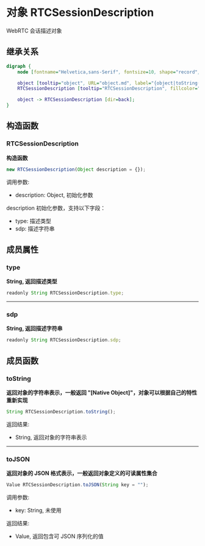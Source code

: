 # 对象 RTCSessionDescription
WebRTC 会话描述对象

## 继承关系
```dot
digraph {
    node [fontname="Helvetica,sans-Serif", fontsize=10, shape="record", style="filled", fillcolor="white"];

    object [tooltip="object", URL="object.md", label="{object|toString()\ltoJSON()\l}"];
    RTCSessionDescription [tooltip="RTCSessionDescription", fillcolor="lightgray", id="me", label="{RTCSessionDescription|new RTCSessionDescription()\l|type\lsdp\l}"];

    object -> RTCSessionDescription [dir=back];
}
```

## 构造函数
        
### RTCSessionDescription
**构造函数**

```JavaScript
new RTCSessionDescription(Object description = {});
```

调用参数:
* description: Object, 初始化参数

description 初始化参数，支持以下字段：
   - type: 描述类型
   - sdp: 描述字符串

## 成员属性
        
### type
**String, 返回描述类型**

```JavaScript
readonly String RTCSessionDescription.type;
```

--------------------------
### sdp
**String, 返回描述字符串**

```JavaScript
readonly String RTCSessionDescription.sdp;
```

## 成员函数
        
### toString
**返回对象的字符串表示，一般返回 "[Native Object]"，对象可以根据自己的特性重新实现**

```JavaScript
String RTCSessionDescription.toString();
```

返回结果:
* String, 返回对象的字符串表示

--------------------------
### toJSON
**返回对象的 JSON 格式表示，一般返回对象定义的可读属性集合**

```JavaScript
Value RTCSessionDescription.toJSON(String key = "");
```

调用参数:
* key: String, 未使用

返回结果:
* Value, 返回包含可 JSON 序列化的值

